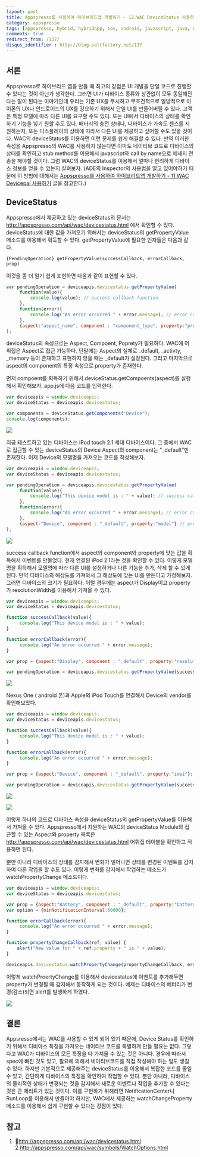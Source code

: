 ```yaml
---
layout: post
title: Appspresso를 사용하여 하이브리드앱 개발하기 - 12.WAC DeviceStatus 사용하기
category: appspresso
tags: [appspresso, hybrid, hybridapp, ios, android, javascript, java, objective-c, wac, devicestatus]
comments: true
redirect_from: /137/
disqus_identifier : http://blog.saltfactory.net/137
---
```


## 서론

Appspresso로 하이브리드 앱을 만들 때 최고의 강점은 UI 개발을 단일 코드로 진행할 수 있다는 것이 아닌가 생각한다. 그러면 UI가 디바이스 종류와 상관없이 모두 동일해진다는 말이 된다는 이야기인데 우리는 기존 UX를 무시하고 무조건적으로 일방적으로 아이폰의 UX나 안드로이드의 UX를 강요하기 위해서 단일 UI를 만들어버릴 수 있다. 고객은 특정 모델에 따라 다른 UI를 요구할 수도 있다.  또는 UI에서 디바이스의 상태를 확인하기 기능을 넣기 원할 수도 있다. 배터리의 충전 상태나, 디바이스가 가속도 센스를 지원하는지, 또는 디스플레이의 상태에 따라서 다른 UI를 제공하고 싶어할 수도 있을 것이다. WAC의 deviceStatus를 이용하면 이런 문제를 쉽게 해결할 수 있다. 만약 이러한 속성을  Appspresso의 WAC를 사용하지 않는다면 아마도 네이티브 코드로 디바이스의 상태를 확인하고 stub method를 이용해서 javascript와 call by name으로 메세지 전송을 해야할 것이다. 그럼 WAC의 deviceStatus를 이용해서 얼마나 편리하게 디바이스 정보를 얻을 수 있는지 살펴보자.
(ADE의 Inspector의 사용법을 알고 있어야하기 때문에 이 방법에 대해서는 [Appspresso를 사용하여 하이브리드앱 개발하기 - 11.WAC Devicepai 사용하기](http://blog.saltfactory.net/136) 글을 참고한다.)

<!--more-->

## DeviceStatus

Appspresso에서 제공하고 있는 deviceStatus의 문서는 http://appspresso.com/api/wac/devicestatus.html 에서 확인할 수 있다.
deviceStatus에 대한 값을 가져오기 위해서는 deviceStatus의 getPropertyValue 메소드를 이용해서 획득할 수 있다. getPropertyValue에 필요한 인자들은 다음과 같다.

```
{PendingOperation} getPropertyValue(successCallback, errorCallback, prop)
```

이것을 좀 더 알기 쉽게 표현하면 다음과 같이 표현할 수 있다.

```javascript
var pendingOperation = deviceapis.devicestatus.getPropertyValue(
 	 function(value){
		 console.log(value); // success callback function
	 },  
	 function(error){
		 console.log("An error occurred " + error.message); // error callback function
	 },
	 {aspect:"aspect_name", component : "component_type", property:"property_name"} // property options
);
```

deviceStatus의 속성으로는 Aspect, Compoent, Poprety가 필요하다. WAC에 어휘집은 Aspect로 접근 가능하다. 단말에는 Aspect의 실체로 _default, _activty, _memory 등이 존재하고 표현하지 않을 때는 _default가 설정된다. 그리고 마지막으로 aspect의 component의 특정 속성으로 property가 존재한다.

먼저 compoent를 획득하기 위해서 deviceStatus.getCompoents(aspect)를 실행해서 확인해보자.
app.js에 다음 코드를 입력한다.

```javascript
var deviceapis = window.deviceapis;
var deviceStatus = deviceapis.devicestatus;

var components = deviceStatus.getComponents("Device");
console.log(components);
```

![](http://hbn-blog-assets.s3.ap-northeast-2.amazonaws.com/saltfactory/images/a37786c2-796d-4baa-82fc-6a36e113daac)

지금 테스트하고 있는 디바이스는 iPod touch 2.1 세대 디바이스이다. 그 중에서 WAC로 접근할 수 있는 deviceStatus의 Device Aspect의 component는 "_default"만 존재한다. 이제 Device의 모델명을 가져오는 코드를 작성해보자.

```javascript
var deviceapis = window.deviceapis;
var deviceStatus = deviceapis.devicestatus;

var pendingOperation = deviceapis.devicestatus.getPropertyValue(
	 function(value){
		 console.log("This device model is : " + value); // success callback function
	 },  
	 function(error){
		 console.log("An error occurred " + error.message); // error callback function
	 },
	 {aspect:"Device", component : "_default", property:"model"} // property reference
);
```

![](http://hbn-blog-assets.s3.ap-northeast-2.amazonaws.com/saltfactory/images/b71634f1-f16f-4f4c-af39-160456d5239c)

success callback function에서 aspect와 component와 property에 맞는 값을 획득해서 이벤트를 만들었다. 현재 연결된 iPod 2.1라는 것을 확인할 수 있다. 이렇게 모델명을 획득해서 모델명에 따라 다른 UI를 설정하거나 다른 기능을 추가, 삭제 할 수 있게 된다. 만약 디바이스의 해상도를 가져와서 그 해상도에 맞는 UI를 만든다고 가정해보자. 그러면 디바이스의 크기가 필요하다. 이럴 경우에는 aspect가 Display이고 property가 resolutionWidth를 이용해서 가져올 수 있다.

```javascript
var deviceapis = window.deviceapis;
var deviceStatus = deviceapis.devicestatus;

function successCallback(value){
	 console.log("This device model is : " + value);
}

function errorCallback(error){
	 console.log("An error occurred " + error.message);
}

var prop = {aspect:"Display", component : "_default", property:"resolutionWidth"};

var pendingOperation = deviceapis.devicestatus.getPropertyValue(successCallback, errorCallback, prop);
```

![](http://hbn-blog-assets.s3.ap-northeast-2.amazonaws.com/saltfactory/images/4bf313c9-a615-4057-a1d4-1a67fd77fb81)

Nexus One ( android 폰)과 Apple의 iPod Touch를 연결해서 Device의 vendor를 확인해보았다.

```javascript
var deviceapis = window.deviceapis;
var deviceStatus = deviceapis.devicestatus;

function successCallback(value){
	 console.log("This device model is : " + value);
}

function errorCallback(error){
	 console.log("An error occurred " + error.message);
}

var prop = {aspect:"Device", component : "_default", property:"imei"};

var pendingOperation = deviceapis.devicestatus.getPropertyValue(successCallback, errorCallback, prop);
```

![](http://hbn-blog-assets.s3.ap-northeast-2.amazonaws.com/saltfactory/images/3e409ec0-dfba-4525-ad6f-898eac54d87e)

![](http://hbn-blog-assets.s3.ap-northeast-2.amazonaws.com/saltfactory/images/38ae5218-4164-42ba-bfa6-b83add59c3d9)

이렇게 하나의 코드로 디바이스 속성을 deviceStatus의 getPropertyValue를 이용해서 가져올 수 있다. Appspresso에서 지원하는 WAC의 deviceStatus Module의 접근할 수 있는 Aspect와 property 목록은 http://appspresso.com/api/wac/devicestatus.html 어휘집 테이블을 확인하고 적용하면 된다.

뿐만 아니라 디바이스의 상태를 감지해서 변화가 일어나면 상태를 변경된 이벤트를 감지하여 다른 작업을 할 수도 있다. 이렇게 변화를 감지해서 작업하는 메소드가 watchPropertyChange 메소드이다.

```javascript
var deviceapis = window.deviceapis;
var deviceStatus = deviceapis.devicestatus;

var prop = {aspect:"Battery", component : "_default", property:"batteryLevel"};
var option = {minNotificationInterval:60000};

function errorCallback(error){
	 console.log("An error occurred " + error.message);
}

function propertyChangeCallback(ref, value) {
	alert("New value for " + ref.property + " is " + value);
}

deviceapis.devicestatus.watchPropertyChange(propertyChangeCallback, errorCallback, prop, option);
```

이렇게 watchProertyChange를 이용해서 devicestatus에 이벤트를 추가해두면 property가 변경될 때 감지해서 동작하게 되는 것이다. 예제는 디바이스의 베터리가 변경(감소)되면 alert를 발생하게 하였다.

![](http://hbn-blog-assets.s3.ap-northeast-2.amazonaws.com/saltfactory/images/8e42c0ff-37a1-49d0-b4df-c4d04329d9c9)

## 결론

Appsresso에서는 WAC를 사용할 수 있게 되어 있기 때문에, Device Status를 확인하기 위해서 디비아스 특징을 가져오는 네이티브 코드를 특별하게 만들 필요는 없다. 그렇다고 WAC가 디바이스의 모든 특징을 다 가져올 수 있는 것은 아니다. 경우에 따라서 spec에 빠진 것도 있고, 필요에 의해서 네이티브코드를 직접 작성해야 하는 일도 생길 수 있다. 하지만 기본적으로 제공해주는 deviceStatus를 이용해서 복잡한 코드를 줄일 수 있고, 간단하게 디바이스의 특징을 확인하여 작업할 수 있다. 뿐만 아니라, 디바이스의 물리적인 상태가 변경되는 것을 감지해서 새로운 이벤트나 작업을 추가할 수 있다는 것은 큰 메리트가 있는 것이다. 이를 구현하기 위해라면 NotificationCenter나 RunLoop를 이용해서 만들어야 하지만, WAC에서 제공하는 watchChangeProperty 메소드를 이용해서 쉽게 구현할 수 있다는 강점이 있다.

## 참고

1. http://appspresso.com/api/wac/devicestatus.html
2.http://appspresso.com/api/wac/symbols/WatchOptions.html

